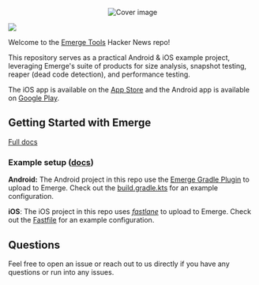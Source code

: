 <p align="center">
  <img src="https://github.com/user-attachments/assets/61852a1b-4716-4893-8e54-4fd2a4399df1" alt="Cover image"/>
</p>

<a href="https://www.emergetools.com/app/example/android/com.emergetools.hackernews/release">
  <img src="https://img.shields.io/badge/dynamic/json?url=https%3A%2F%2Fwww.emergetools.com%2Fapi%2Fv2%2Fpublic_new_build%3FexampleId%3Dcom.emergetools.hackernews%26platform%3Dandroid%26badgeOption%3Dversion_and_max_download_size%26buildType%3Drelease&query=$.badgeMetadata&link=https%3A%2F%2Fwww.emergetools.com%2Fapp%2Fexample%2Fandroid%2Fcom.emergetools.hackernews%2Frelease&label=Hacker%20News&logo=android&color=229D44" />
</a>

Welcome to the [Emerge Tools](https://www.emergetools.com/) Hacker News repo!

This repository serves as a practical Android & iOS example project, leveraging Emerge's suite of products for size analysis, snapshot testing, reaper (dead code detection), and performance testing.

The iOS app is available on the [App Store](https://apps.apple.com/us/app/hacker-news-by-emerge/id6740922950) and the Android app is available on [Google Play](https://play.google.com/store/apps/details?id=com.emergetools.hackernews).

## Getting Started with Emerge

[Full docs](https://docs.emergetools.com/docs/quickstart)

### Example setup ([docs](https://docs.emergetools.com/docs/integrate-into-ci))

**Android:** The Android project in this repo use the [Emerge Gradle Plugin](https://docs.emergetools.com/docs/gradle-plugin) to upload to Emerge. Check out the [build.gradle.kts](https://github.com/EmergeTools/hackernews/blob/main/android/app/build.gradle.kts) for an example configuration.

**iOS**: The iOS project in this repo uses _[fastlane](https://docs.emergetools.com/docs/fastlane)_ to upload to Emerge. Check out the [Fastfile](https://github.com/EmergeTools/hackernews/blob/main/ios/fastlane/Fastfile#L137) for an example configuration.

## Questions

Feel free to open an issue or reach out to us directly if you have any questions or run into any issues.
